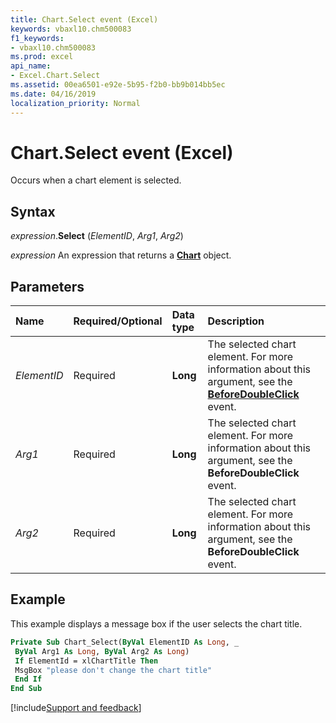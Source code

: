 ```yaml
---
title: Chart.Select event (Excel)
keywords: vbaxl10.chm500083
f1_keywords:
- vbaxl10.chm500083
ms.prod: excel
api_name:
- Excel.Chart.Select
ms.assetid: 00ea6501-e92e-5b95-f2b0-bb9b014bb5ec
ms.date: 04/16/2019
localization_priority: Normal
---
```



# Chart.Select event (Excel)

Occurs when a chart element is selected.


## Syntax

_expression_.**Select** (_ElementID_, _Arg1_, _Arg2_)

_expression_ An expression that returns a **[Chart](Excel.Chart(object).md)** object.


## Parameters

|Name|Required/Optional|Data type|Description|
|:-----|:-----|:-----|:-----|
| _ElementID_|Required| **Long**|The selected chart element. For more information about this argument, see the **[BeforeDoubleClick](Excel.Chart.BeforeDoubleClick.md)** event.|
| _Arg1_|Required| **Long**|The selected chart element. For more information about this argument, see the **BeforeDoubleClick** event.|
| _Arg2_|Required| **Long**|The selected chart element. For more information about this argument, see the **BeforeDoubleClick** event.|

## Example

This example displays a message box if the user selects the chart title.

```vb
Private Sub Chart_Select(ByVal ElementID As Long, _ 
 ByVal Arg1 As Long, ByVal Arg2 As Long) 
 If ElementId = xlChartTitle Then 
 MsgBox "please don't change the chart title" 
 End If 
End Sub
```



[!include[Support and feedback](~/includes/feedback-boilerplate.md)]